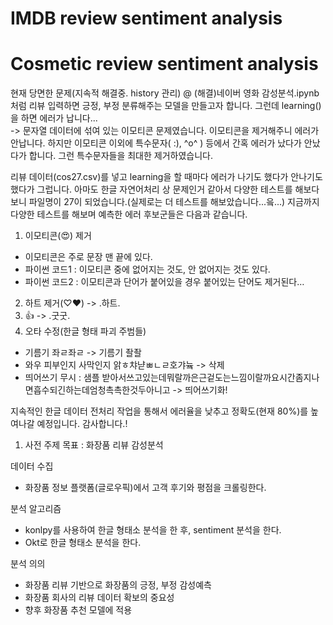 
# IMDB review sentiment analysis

# Cosmetic review sentiment analysis

현재 당면한 문제(지속적 해결중. history 관리)
@ (해결)네이버 영화 감성분석.ipynb처럼 리뷰 입력하면 긍정, 부정 분류해주는 모델을 만들고자 합니다. 그런데 learning()을 하면 에러가 납니다...  
-> 문자열 데이터에 섞여 있는 이모티콘 문제였습니다. 이모티콘을 제거해주니 에러가 안납니다. 
   하지만 이모티콘 이외에 특수문자( :), ^o^ ) 등에서 간혹 에러가 났다가 안났다가 합니다. 그런 특수문자들을 최대한 제거하였습니다.


리뷰 데이터(cos27.csv)를 넣고 learning을 할 때마다 에러가 나기도 했다가 안나기도 했다가 그럽니다.
아마도 한글 자연어처리 상 문제인거 같아서 다양한 테스트를 해보다 보니 파일명이 27이 되었습니다.(실제로는 더 테스트를 해보았습니다...읔...)
지금까지 다양한 테스트를 해보며 예측한 에러 후보군들은 다음과 같습니다.

1. 이모티콘(😍) 제거
- 이모티콘은 주로 문장 맨 끝에 있다.
- 파이썬 코드1 : 이모티콘 중에 없어지는 것도, 안 없어지는 것도 있다.
- 파이썬 코드2 : 이모티콘과 단어가 붙어있을 경우 붙어있는 단어도 제거된다…
2. 하트 제거(♡♥)   ->   .하트.
3. 👍 ->   .굿굿.
4. 오타 수정(한글 형태 파괴 주범들)
- 기름기 좌ㄹ좌ㄹ -> 기름기 좔좔
- 와우 피부인지 사막인지 앍ㅎ챠냗ㅃㄴㄹ호갸늌 -> 삭제
- 띄어쓰기 무시 : 샘플 받아서쓰고있는데뭐랄까은근겉도는느낌이랄까요시간좀지나면흡수되긴하는데엄청촉촉한것두아니고  -> 띄어쓰기화!

지속적인 한글 데이터 전처리 작업을 통해서 에러율을 낮추고 정확도(현재 80%)를 높여나갈 예정입니다.
감사합니다.!


1. 사전 주제 목표 : 화장품 리뷰 감성분석

데이터 수집
- 화장품 정보 플랫폼(글로우픽)에서 고객 후기와 평점을 크롤링한다.

분석 알고리즘
- konlpy를 사용하여 한글 형태소 분석을 한 후, sentiment 분석을 한다.
- Okt로 한글 형태소 분석을 한다.

분석 의의
- 화장품 리뷰 기반으로 화장품의 긍정, 부정 감성예측
- 화장품 회사의 리뷰 데이터 확보의 중요성
- 향후 화장품 추천 모델에 적용

